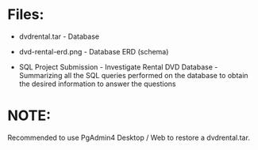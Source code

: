 # Files: 
- dvdrental.tar - Database

- dvd-rental-erd.png - Database ERD (schema)

- SQL Project Submission - Investigate Rental DVD Database - Summarizing all the SQL queries performed on the database to obtain the desired information to answer the questions

# NOTE:
Recommended to use PgAdmin4 Desktop / Web to restore a dvdrental.tar. 

